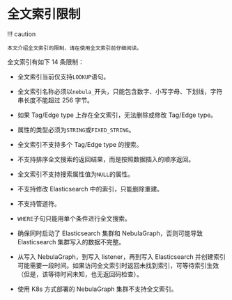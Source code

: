 # 全文索引限制

!!! caution

    本文介绍全文索引的限制，请在使用全文索引前仔细阅读。

全文索引有如下 14 条限制：

- 全文索引当前仅支持`LOOKUP`语句。

- 全文索引名称必须以`nebula_`开头，只能包含数字、小写字母、下划线，字符串长度不能超过 256 字节。

- 如果 Tag/Edge type 上存在全文索引，无法删除或修改 Tag/Edge type。

- 属性的类型必须为`STRING`或`FIXED_STRING`。

- 全文索引不支持多个 Tag/Edge type 的搜索。

- 不支持排序全文搜索的返回结果，而是按照数据插入的顺序返回。

- 全文索引不支持搜索属性值为`NULL`的属性。

- 不支持修改 Elasticsearch 中的索引，只能删除重建。

- 不支持管道符。

- `WHERE`子句只能用单个条件进行全文搜索。

- 确保同时启动了 Elasticsearch 集群和 NebulaGraph，否则可能导致 Elasticsearch 集群写入的数据不完整。

- 从写入 NebulaGraph，到写入 listener，再到写入 Elasticsearch 并创建索引可能需要一段时间。如果访问全文索引时返回未找到索引，可等待索引生效（但是，该等待时间未知，也无返回码检查）。

- 使用 K8s 方式部署的 NebulaGraph 集群不支持全文索引。
